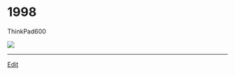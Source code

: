 # 1998

ThinkPad600

![](https://upload.wikimedia.org/wikipedia/commons/thumb/7/78/IBM_Thinkpad_600E.jpg/462px-IBM_Thinkpad_600E.jpg)









----
[Edit](https://github.com/vitroid/vitroid.github.io/edit/master/MD/1998.md)
